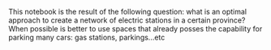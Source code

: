 This notebook is the result of the following question: what is an optimal approach to create a network of electric stations 
in a certain province? When possible is better to use spaces that already posses the capability for parking many cars: gas stations, 
parkings...etc
